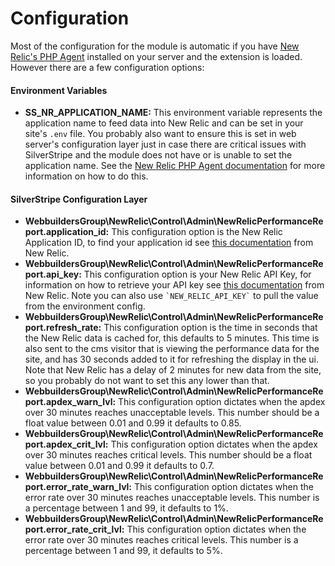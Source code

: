 Configuration
=================
Most of the configuration for the module is automatic if you have [New Relic's PHP Agent](https://docs.newrelic.com/docs/agents/php-agent/getting-started/new-relic-php) installed on your server and the extension is loaded. However there are a few configuration options:


#### Environment Variables
* __SS_NR_APPLICATION_NAME:__ This environment variable represents the application name to feed data into New Relic and can be set in your site's ``.env`` file. You probably also want to ensure this is set in web server's configuration layer just in case there are critical issues with SilverStripe and the module does not have or is unable to set the application name. See the [New Relic PHP Agent documentation](https://docs.newrelic.com/docs/agents/php-agent/configuration/php-directory-ini-settings) for more information on how to do this.


#### SilverStripe Configuration Layer
* __WebbuildersGroup\NewRelic\Control\Admin\NewRelicPerformanceReport.application_id:__ This configuration option is the New Relic Application ID, to find your application id see [this documentation](https://docs.newrelic.com/docs/apis/rest-api-v2/requirements/finding-product-id#apm) from New Relic.
* __WebbuildersGroup\NewRelic\Control\Admin\NewRelicPerformanceReport.api_key:__ This configuration option is your New Relic API Key, for information on how to retrieve your API key see [this documentation](https://docs.newrelic.com/docs/apis/rest-api-v2/requirements/api-keys) from New Relic. Note you can also use <code>\`NEW_RELIC_API_KEY\`</code> to pull the value from the environment config.
* __WebbuildersGroup\NewRelic\Control\Admin\NewRelicPerformanceReport.refresh_rate:__ This configuration option is the time in seconds that the New Relic data is cached for, this defaults to 5 minutes. This time is also sent to the cms visitor that is viewing the performance data for the site, and has 30 seconds added to it for refreshing the display in the ui. Note that New Relic has a delay of 2 minutes for new data from the site, so you probably do not want to set this any lower than that.
* __WebbuildersGroup\NewRelic\Control\Admin\NewRelicPerformanceReport.apdex_warn_lvl:__ This configuration option dictates when the apdex over 30 minutes reaches unacceptable levels. This number should be a float value between 0.01 and 0.99 it defaults to 0.85.
* __WebbuildersGroup\NewRelic\Control\Admin\NewRelicPerformanceReport.apdex_crit_lvl:__ This configuration option dictates when the apdex over 30 minutes reaches critical levels. This number should be a float value between 0.01 and 0.99 it defaults to 0.7.
* __WebbuildersGroup\NewRelic\Control\Admin\NewRelicPerformanceReport.error_rate_warn_lvl:__ This configuration option dictates when the error rate over 30 minutes reaches unacceptable levels. This number is a percentage between 1 and 99, it defaults to 1%.
* __WebbuildersGroup\NewRelic\Control\Admin\NewRelicPerformanceReport.error_rate_crit_lvl:__ This configuration option dictates when the error rate over 30 minutes reaches critical levels. This number is a percentage between 1 and 99, it defaults to 5%.
